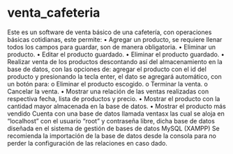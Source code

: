 # venta_cafeteria
Este es un software de venta básico de una cafetería, con operaciones básicas cotidianas, este permite: 
•	Agregar un producto, se requiere llenar todos los campos para guardar, son de manera obligatoria. 
•	Eliminar un producto.
•	Editar el producto guardado. 
•	Eliminar el producto guardado. 
•	Realizar venta de los productos descontando así del almacenamiento en la base de datos, con las opciones de: agregar el producto con el id del producto y presionando la tecla enter, el dato se agregará automático, con un botón para: 
o	Eliminar el producto escogido.
o	Terminar la venta.
o	Cancelar la venta. 
•	Mostrar una relación de las ventas realizadas con respectiva fecha, lista de productos  y precio. 
•	Mostrar el producto con la cantidad mayor almacenada en la base de datos. 
•	Mostrar el producto más vendido 
Cuenta con una base de datos llamada ventasx las cual se aloja en “localhost” con el usuario “root” y contraseña libre, dicha base de datos diseñada en el sistema de gestión de bases de datos MySQL (XAMPP) 
Se recomienda la importación de la base de datos desde la consola para no perder la configuración de las relaciones en caso dado. 
